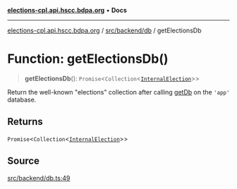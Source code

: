[**elections-cpl.api.hscc.bdpa.org**](../../../../README.md) • **Docs**

***

[elections-cpl.api.hscc.bdpa.org](../../../../README.md) / [src/backend/db](../README.md) / getElectionsDb

# Function: getElectionsDb()

> **getElectionsDb**(): `Promise`\<`Collection`\<[`InternalElection`](../type-aliases/InternalElection.md)\>\>

Return the well-known "elections" collection after calling [getDb](../../../../lib/mongo-schema/functions/getDb.md) on the
`'app'` database.

## Returns

`Promise`\<`Collection`\<[`InternalElection`](../type-aliases/InternalElection.md)\>\>

## Source

[src/backend/db.ts:49](https://github.com/nhscc/elections_cpl.api.hscc.bdpa.org/blob/46ed5b306a3fd199be2bd28706c3da03542c6da3/src/backend/db.ts#L49)
